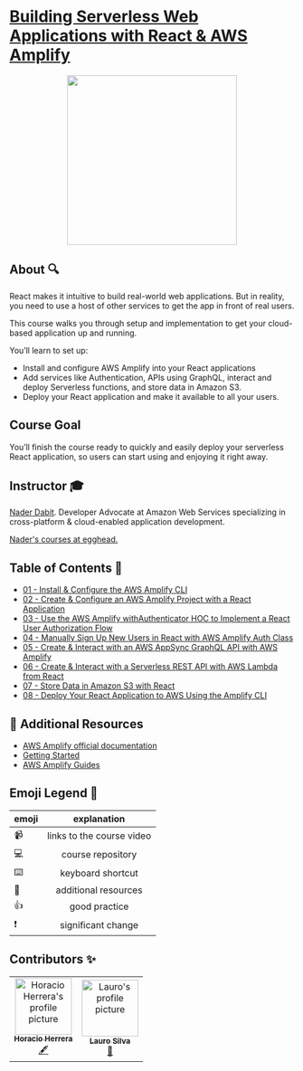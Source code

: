 # [Building Serverless Web Applications with React & AWS Amplify](https://egghead.io/courses/building-serverless-web-applications-with-react-aws-amplify)

<p align="center"><img src="https://d2eip9sf3oo6c2.cloudfront.net/series/square_covers/000/000/217/full/EGH_AmplifyAWS_React_Final.png" width="300" /></p>

## About 🔍

React makes it intuitive to build real-world web applications. But in reality, you need to use a host of other services to get the app in front of real users.

This course walks you through setup and implementation to get your cloud-based application up and running.

You’ll learn to set up:

- Install and configure AWS Amplify into your React applications
- Add services like Authentication, APIs using GraphQL, interact and deploy Serverless functions, and store data in Amazon S3.
- Deploy your React application and make it available to all your users.

## Course Goal

You’ll finish the course ready to quickly and easily deploy your serverless React application, so users can start using and enjoying it right away.

## Instructor 🎓

[Nader Dabit](https://egghead.io/instructors/nader-dabit). Developer Advocate at Amazon Web Services specializing in cross-platform & cloud-enabled application development.

[Nader's courses at egghead.](https://egghead.io/instructors/nader-dabit)

## Table of Contents 📜

- [01 - Install & Configure the AWS Amplify CLI](notes/01-react-install-configure-the-aws-amplify-cli.md)
- [02 - Create & Configure an AWS Amplify Project with a React Application](notes/02-react-native-create-configure-an-aws-amplify-project-with-a-react-application.md)
- [03 - Use the AWS Amplify withAuthenticator HOC to Implement a React User Authorization Flow](notes/03-react-native-use-the-aws-amplify-withauthenticator-hoc-to-implement-a-react-user-authorization-flow.md)
- [04 - Manually Sign Up New Users in React with AWS Amplify Auth Class ](notes/04-react-native-manually-sign-up-new-users-in-react-with-aws-amplify-auth-class.md)
- [05 - Create & Interact with an AWS AppSync GraphQL API with AWS Amplify](notes/05-react-native-create-interact-with-an-aws-appsync-graphql-api-with-aws-amplify.md)
- [06 - Create & Interact with a Serverless REST API with AWS Lambda from React](notes/06-react-native-create-interact-with-a-serverless-rest-api-with-aws-lambda-from-react.md)
- [07 - Store Data in Amazon S3 with React ](notes/07-react-native-store-data-in-amazon-s3-with-react.md)
- [08 - Deploy Your React Application to AWS Using the Amplify CLI](notes/08-react-deploy-your-react-application-to-aws-using-the-amplify-cli.md)

## 🤔 Additional Resources

- [AWS Amplify official documentation](https://aws.amazon.com/es/amplify/)
- [Getting Started](https://aws.amazon.com/es/amplify/getting-started/)
- [AWS Amplify Guides](https://docs.amplify.aws/guides/q/platform/js)

## Emoji Legend 🧠

| emoji |        explanation        |
| ----- | :-----------------------: |
| 📹    | links to the course video |
| 💻    |     course repository     |
| ⌨️    |     keyboard shortcut     |
| 🤔    |   additional resources    |
| 👍    |       good practice       |
| ❗    |    significant change     |

## Contributors ✨

<table>
  <tr>
    <td align="center">
      <a href="https://github.com/horacioh">
        <img
          src="https://avatars3.githubusercontent.com/u/725120?v=4"
          width="100px;"
          alt="Horacio Herrera's profile picture"
        />
        <br />
        <sub><b>Horacio Herrera</b></sub>
      </a>
      <br />
      <a
        href="https://github.com/eggheadio/eggheadio-course-notes/tree/master/building-serverless-web-applications-with-react-aws-amplify"
        title="Content">
        🖋
      </a>
    </td>
       <td align="center">
      <a href="https://github.com/horacioh">
        <img
          src="https://avatars1.githubusercontent.com/u/57044804?s=460&u=207ca2dcd61ac35eaa300c12dabcd9477a3a5600&v=4"
          width="100px;"
          alt="Lauro's profile picture"
        />
        <br />
        <sub><b>Lauro Silva</b></sub>
      </a>
      <br />
      <a
        href="https://github.com/eggheadio/eggheadio-course-notes/tree/master/building-serverless-web-applications-with-react-aws-amplify"
        title="Review">
        👀
      </a>
    </td>
  </tr>
</table>
